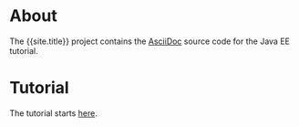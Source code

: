 # About

The {{site.title}} project contains the [AsciiDoc](http://asciidoc.org/)
source code for the Java EE tutorial.

# Tutorial

The tutorial starts [here](toc.html).
